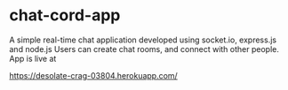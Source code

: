 # chat-cord-app
A simple real-time chat application developed using socket.io, express.js and node.js
Users can create chat rooms, and connect with other people. 
App is live at 

https://desolate-crag-03804.herokuapp.com/
